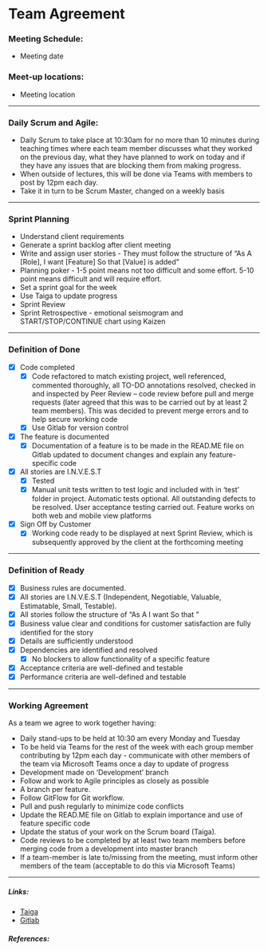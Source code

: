 # Team Agreement

### Meeting Schedule:

* Meeting date

### Meet-up locations:

* Meeting location

---

### Daily Scrum and Agile:

- Daily Scrum to take place at 10:30am for no more than 10 minutes during teaching times where each team member discusses what they worked on the previous day, what they have planned to work on today and if they have any issues that are blocking them from making progress.
- When outside of lectures, this will be done via Teams with members to post by 12pm each day.
- Take it in turn to be Scrum Master, changed on a weekly basis

---

### Sprint Planning

* Understand client requirements
* Generate a sprint backlog after client meeting
* Write and assign user stories - They must follow the structure of “As A [Role], I want [Feature] So that [Value] is added”
* Planning poker - 1-5 point means not too difficult and some effort. 5-10 point means difficult and will require effort.
* Set a sprint goal for the week
* Use Taiga to update progress
* Sprint Review
* Sprint Retrospective - emotional seismogram and START/STOP/CONTINUE chart using Kaizen

---

### Definition of Done

- [x] Code completed    
    - [x] Code refactored to match existing project, well referenced, commented thoroughly, all TO-DO annotations resolved, checked in and inspected by Peer Review – code review before pull and merge requests (later agreed that this was to be carried out by at least 2 team members). This was decided to prevent merge errors and to help secure working code
    - [x] Use Gitlab for version control
- [x] The feature is documented
    - [x] Documentation of a feature is to be made in the READ.ME file on Gitlab updated to document changes and explain any feature-specific code
- [x] All stories are I.N.V.E.S.T
    - [x] Tested
    - [x] Manual unit tests written to test logic and included with in ‘test’ folder in project. Automatic tests optional. All outstanding defects to be resolved. User acceptance testing carried out. Feature works on both web and mobile view platforms
- [x] Sign Off by Customer
    - [x] Working code ready to be displayed at next Sprint Review, which is subsequently approved by the client at the forthcoming meeting 

---

### Definition of Ready

- [x] Business rules are documented.
- [x] All stories are I.N.V.E.S.T (Independent, Negotiable, Valuable, Estimatable, Small, Testable).
- [x] All stories follow the structure of “As A <Role> I want <Feature> So that <Value>”
- [x]  Business value clear and conditions for customer satisfaction are fully identified for the story
- [x] Details are sufficiently understood
- [x] Dependencies are identified and resolved
    - [x] No blockers to allow functionality of a specific feature
- [x] Acceptance criteria are well-defined and testable
- [x] Performance criteria are well-defined and testable	

---

### Working Agreement

As a team we agree to work together having:

* Daily stand-ups to be held at 10:30 am every Monday and Tuesday
* To be held via Teams for the rest of the week with each group member contributing by 12pm each day - communicate with other members of the team via Microsoft Teams once a day to update of progress
* Development made on ‘Development’ branch
* Follow and work to Agile principles as closely as possible
* A branch per feature.
* Follow GitFlow for Git workflow.
* Pull and push regularly to minimize code conflicts
* Update the READ.ME file on Gitlab to explain importance and use of feature specific code
* Update the status of your work on the Scrum board (Taiga).
* Code reviews to be completed by at least two team members before merging code from a development into master branch
* If a team-member is late to/missing from the meeting, must inform other members of the team (acceptable to do this via Microsoft Teams)


---

##### Links:
* [Taiga](https://taiga.cs.cf.ac.uk/project/c1632962-drinks-ordering-app/)
* [Gitlab](https://gitlab.cs.cf.ac.uk/c1673342/drinks-app)

##### References:


